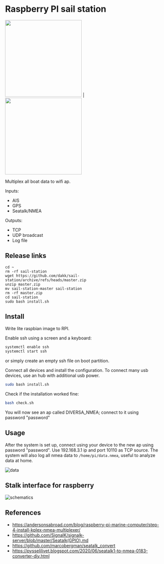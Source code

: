 # Raspberry PI sail station

<img src="https://user-images.githubusercontent.com/1060425/144998274-dc84c163-21de-4a79-884c-eac48d8ab764.jpg?s=150" width="250"> | <img src="https://user-images.githubusercontent.com/1060425/144998294-8879c9f1-f3ce-4b34-b867-25683005da76.jpg?s=150" width="250">


Multiplex all boat data to wifi ap.

Inputs:
- AIS 
- GPS
- Seatalk/NMEA

Outputs:
- TCP
- UDP broadcast
- Log file


## Release links

```
cd ~
rm -rf sail-station
wget https://github.com/dakk/sail-station/archive/refs/heads/master.zip
unzip master.zip
mv sail-station-master sail-station
rm -rf master.zip
cd sail-station
sudo bash install.sh
```

## Install

Write lite raspbian image to RPI.

Enable ssh using a screen and a keyboard:

```bash
systemctl enable ssh
systemctl start ssh
```

or simply create an empty ssh file on boot partition.

Connect all devices and install the configuration. To connect many usb devices, use an hub with additional
usb power.

```bash
sudo bash install.sh
```

Check if the installation worked fine:

```bash
bash check.sh
```

You will now see an ap called DIVERSA_NMEA; connect to it using password "password"


## Usage

After the system is set up, connect using your device to the new ap using password "password". Use 192.168.3.1 ip and port 10110 as TCP source. 
The system will also log all nmea data to ```/home/pi/data.nmea```, useful to analyze data at home.

![data](https://user-images.githubusercontent.com/1060425/144998326-00799f41-287e-4f48-927e-8e1be99fad2b.jpg)


## Stalk interface for raspberry

![schematics](https://user-images.githubusercontent.com/1060425/144998349-d8c1aecc-723a-491a-8f82-6e9ede4e8ee1.jpg)


## References

- https://andersonsabroad.com/blog/raspberry-pi-marine-computer/step-4-install-kplex-nmea-multiplexer/
- https://github.com/SignalK/signalk-server/blob/master/Seatalk(GPIO).md
- https://github.com/marcobergman/seatalk_convert
- https://pysselilivet.blogspot.com/2020/06/seatalk1-to-nmea-0183-converter-diy.html
